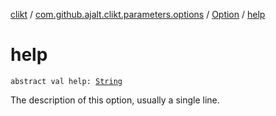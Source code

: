 [clikt](../../index.md) / [com.github.ajalt.clikt.parameters.options](../index.md) / [Option](index.md) / [help](./help.md)

# help

`abstract val help: `[`String`](https://kotlinlang.org/api/latest/jvm/stdlib/kotlin/-string/index.html)

The description of this option, usually a single line.

